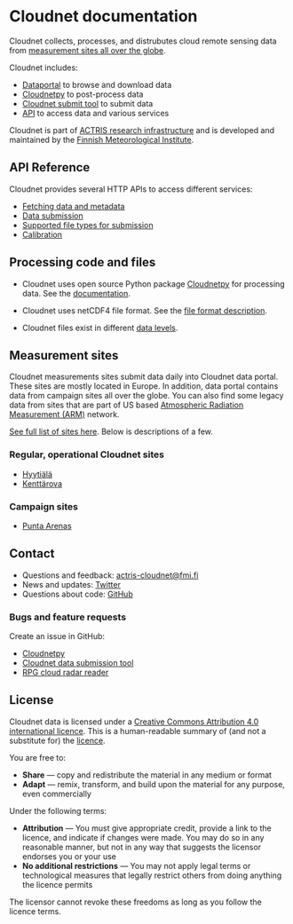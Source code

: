 # Cloudnet documentation

Cloudnet collects, processes, and distrubutes cloud remote sensing data
from [measurement sites all over the globe](https://cloudnet.fmi.fi/sites).

Cloudnet includes:

- [Dataportal](https://cloudnet.fmi.fi) to browse and download data
- [Cloudnetpy](https://github.com/actris-cloudnet/cloudnetpy) to post-process data
- [Cloudnet submit tool](https://github.com/actris-cloudnet/cloudnet-submit) to submit data
- [API](#api-reference) to access data and various services

Cloudnet is part of [ACTRIS research infrastructure](https://www.actris.eu/)
and is developed and maintained by
the [Finnish Meteorological Institute](https://en.ilmatieteenlaitos.fi/).

## API Reference

Cloudnet provides several HTTP APIs to access different services:

- [Fetching data and metadata](api/data-portal.md)
- [Data submission](api/data-upload.md)
- [Supported file types for submission](api/upload-file-types.md)
- [Calibration](api/calibration.md)

## Processing code and files

- Cloudnet uses open source Python package
  [Cloudnetpy](https://github.com/actris-cloudnet/cloudnetpy)
  for processing data.
  See the [documentation](https://cloudnetpy.readthedocs.io/en/latest/?badge=latest).

- Cloudnet uses netCDF4 file format.
  See the [file format description](https://cloudnetpy.readthedocs.io/en/latest/fileformat.html).

- Cloudnet files exist in different [data levels](levels.md).

## Measurement sites

Cloudnet measurements sites submit data daily into Cloudnet data portal.
These sites are mostly located in Europe.
In addition, data portal contains data from campaign sites all over the globe.
You can also find some legacy data from sites that are part of US based
[Atmospheric Radiation Measurement (ARM)](https://www.arm.gov/) network.

[See full list of sites here](https://cloudnet.fmi.fi/sites).
Below is descriptions of a few.

### Regular, operational Cloudnet sites

- [Hyytiälä](sites/hyytiala.md)
- [Kenttärova](sites/kenttarova.md)

### Campaign sites

- [Punta Arenas](sites/punta-arenas.md)

## Contact

- Questions and feedback: [actris-cloudnet@fmi.fi](mailto:actris-cloudnet@fmi.fi)
- News and updates: [Twitter](https://twitter.com/actris_cloudnet)
- Questions about code: [GitHub](https://github.com/actris-cloudnet)

### Bugs and feature requests

Create an issue in GitHub:

- [Cloudnetpy](https://github.com/actris-cloudnet/cloudnetpy/issues/new)
- [Cloudnet data submission tool](https://github.com/actris-cloudnet/cloudnet-submit/issues/new)
- [RPG cloud radar reader](https://github.com/actris-cloudnet/rpgpy/issues/new)

## License

Cloudnet data is licensed under a [Creative Commons Attribution 4.0 international licence](https://creativecommons.org/licenses/by/4.0).
This is a human-readable summary of (and not a substitute for) the [licence](https://creativecommons.org/licenses/by/4.0/legalcode).

You are free to:

- **Share** — copy and redistribute the material in any medium or format
- **Adapt** — remix, transform, and build upon the material for any purpose, even commercially

Under the following terms:

- **Attribution** — You must give appropriate credit, provide a link to the licence, and indicate if changes were made. You may do so in any reasonable manner, but not in any way that suggests the licensor endorses you or your use
- **No additional restrictions** — You may not apply legal terms or technological measures that legally restrict others from doing anything the licence permits

The licensor cannot revoke these freedoms as long as you follow the licence terms.
